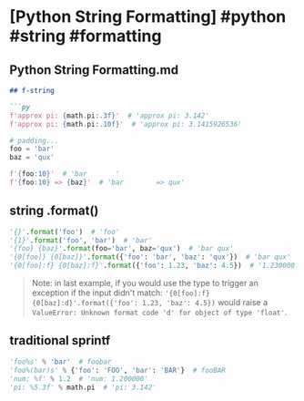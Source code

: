 # [Python String Formatting] #python #string #formatting

## Python String Formatting.md

```markdown
## f-string

```py
f'approx pi: {math.pi:.3f}'  # 'approx pi: 3.142'
f'approx pi: {math.pi:.10f}'  # 'approx pi: 3.1415926536'

# padding...
foo = 'bar'
baz = 'qux'

f'{foo:10}'  # 'bar       '
f'{foo:10} => {baz}'  # 'bar        => qux'
```

## string .format()

```py
'{}'.format('foo')  # 'foo'
'{1}'.format('foo', 'bar')  # 'bar'
'{foo} {baz}'.format(foo='bar', baz='qux')  # 'bar qux'
'{0[foo]} {0[baz]}'.format({'foo': 'bar', 'baz': 'qux'})  # 'bar qux'
'{0[foo]:f} {0[baz]:f}'.format({'foo': 1.23, 'baz': 4.5})  # '1.230000 4.500000'
```

> Note: in last example, if you would use the type to trigger an exception if the input didn't match: `'{0[foo]:f} {0[baz]:d}'.format({'foo': 1.23, 'baz': 4.5})` would raise a `ValueError: Unknown format code 'd' for object of type 'float'`.

## traditional sprintf

```py
'foo%s' % 'bar'  # foobar
'foo%(bar)s' % {'foo': 'FOO', 'bar': 'BAR'}  # fooBAR
'num: %f' % 1.2  # 'num: 1.200000'
'pi: %5.3f' % math.pi  # 'pi: 3.142'
```
```

